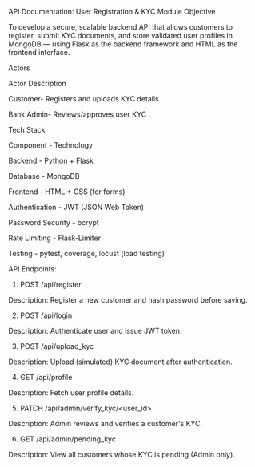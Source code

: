  API Documentation: User Registration & KYC Module
 Objective

To develop a secure, scalable backend API that allows customers to register, submit KYC documents, and store validated user profiles in MongoDB — using Flask as the backend framework and HTML as the frontend interface.

 Actors

Actor	Description

Customer-	Registers and uploads KYC details.

Bank Admin-	Reviews/approves user KYC .

 Tech Stack

Component - Technology

Backend - Python + Flask

Database - MongoDB

Frontend - HTML + CSS (for forms)

Authentication - JWT (JSON Web Token)

Password Security - bcrypt

Rate Limiting - Flask-Limiter

Testing - pytest, coverage, locust (load testing)


API Endpoints:

1. POST /api/register

Description: Register a new customer and hash password before saving.

2. POST /api/login

Description: Authenticate user and issue JWT token.

3. POST /api/upload_kyc

Description: Upload (simulated) KYC document after authentication.

4. GET /api/profile

Description: Fetch user profile details.

5. PATCH /api/admin/verify_kyc/<user_id>

Description: Admin reviews and verifies a customer's KYC.

6. GET /api/admin/pending_kyc

Description: View all customers whose KYC is pending (Admin only).